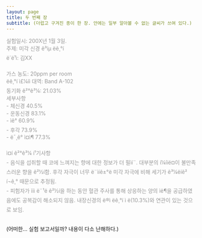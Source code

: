 ```yaml
---
layout: page
title: 두 번째 장
subtitle: (더럽고 구겨진 종이 한 장. 안에는 일부 알아볼 수 없는 글씨가 쓰여 있다.)
---
```


<p style="color: #999">
실험일시: 200X년 1월 3일.<br>
주제: 미각 신경 ê³íµ ëê¸°í<br>
ë´ë¹ì: 김XX<br>
<br>
가스 농도: 20ppm per room<br>
ëê¸°í ì£¼íì 대역: Band A-102<br>
동기화 ê²°ê³¼: 21.03% <br>
세부사항<br>
- 체신경 40.5%<br>
- 운동신경 83.1%<br>
- ìê° 60.9%<br>
- 후각 73.9%<br>
- ë¯¸ê° ì¤ì¶ 77.3% <br>
<br>
ì¤í ê²°ê³¼ í¹기사항<br>
- 음식을 섭취할 때 코에 느껴지는 향에 대한 정보가 더 필ìí¨. 대부분의 í¼íìë¤이 불만족스러운 향을 ê²½í함. 후각 자극이 너무 ë¨ìíê±°ë 미각 자극에 비해 세기가 ê³¼ëíê² í¬ê¸° 때문으로 추정됨.<br>
- 피험자가 ììì ë¨¹ë ê²½í을 하는 동안 혈관 주사를 통해 상응하는 양의 ìë¶을 공급하였음에도 공복감이 해소되지 않음. 내장신경의 ë®ì ëê¸°í ì ë(10.3%)와 연관이 있는 것으로 보임.<br>
</p>
<p>
<br>
(어떠한... 실험 보고서일까? 내용이 다소 난해하다.)
</p>